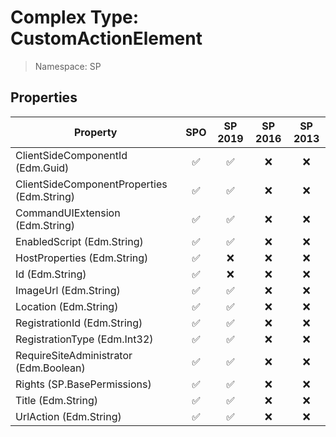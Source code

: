 # Complex Type: CustomActionElement

> Namespace: SP

## Properties

Property | SPO | SP 2019 | SP 2016 | SP 2013
----------|:---:|:-------:|:-------:|:-------:
ClientSideComponentId (Edm.Guid) | ✅ | ✅ | ❌ | ❌
ClientSideComponentProperties (Edm.String) | ✅ | ✅ | ❌ | ❌
CommandUIExtension (Edm.String) | ✅ | ✅ | ❌ | ❌
EnabledScript (Edm.String) | ✅ | ✅ | ❌ | ❌
HostProperties (Edm.String) | ✅ | ❌ | ❌ | ❌
Id (Edm.String) | ✅ | ❌ | ❌ | ❌
ImageUrl (Edm.String) | ✅ | ✅ | ❌ | ❌
Location (Edm.String) | ✅ | ✅ | ❌ | ❌
RegistrationId (Edm.String) | ✅ | ✅ | ❌ | ❌
RegistrationType (Edm.Int32) | ✅ | ✅ | ❌ | ❌
RequireSiteAdministrator (Edm.Boolean) | ✅ | ✅ | ❌ | ❌
Rights (SP.BasePermissions) | ✅ | ✅ | ❌ | ❌
Title (Edm.String) | ✅ | ✅ | ❌ | ❌
UrlAction (Edm.String) | ✅ | ✅ | ❌ | ❌